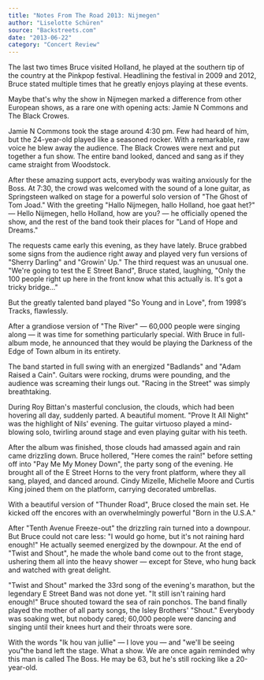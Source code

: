 ```yaml
---
title: "Notes From The Road 2013: Nijmegen"
author: "Liselotte Schüren"
source: "Backstreets.com"
date: "2013-06-22"
category: "Concert Review"
---
```


The last two times Bruce visited Holland, he played at the southern tip of the country at the Pinkpop festival. Headlining the festival in 2009 and 2012, Bruce stated multiple times that he greatly enjoys playing at these events.

Maybe that's why the show in Nijmegen marked a difference from other European shows, as a rare one with opening acts: Jamie N Commons and The Black Crowes.

Jamie N Commons took the stage around 4:30 pm. Few had heard of him, but the 24-year-old played like a seasoned rocker. With a remarkable, raw voice he blew away the audience. The Black Crowes were next and put together a fun show. The entire band looked, danced and sang as if they came straight from Woodstock.

After these amazing support acts, everybody was waiting anxiously for the Boss. At 7:30, the crowd was welcomed with the sound of a lone guitar, as Springsteen walked on stage for a powerful solo version of "The Ghost of Tom Joad." With the greeting "Hallo Nijmegen, hallo Holland, hoe gaat het?" — Hello Nijmegen, hello Holland, how are you? — he officially opened the show, and the rest of the band took their places for "Land of Hope and Dreams."

The requests came early this evening, as they have lately. Bruce grabbed some signs from the audience right away and played very fun versions of "Sherry Darling" and "Growin' Up." The third request was an unusual one. "We're going to test the E Street Band", Bruce stated, laughing, "Only the 100 people right up here in the front know what this actually is. It's got a tricky bridge..."

But the greatly talented band played "So Young and in Love", from 1998′s Tracks, flawlessly.

After a grandiose version of "The River" — 60,000 people were singing along — it was time for something particularly special. With Bruce in full-album mode, he announced that they would be playing the Darkness of the Edge of Town album in its entirety.

The band started in full swing with an energized "Badlands" and "Adam Raised a Cain". Guitars were rocking, drums were pounding, and the audience was screaming their lungs out. "Racing in the Street" was simply breathtaking.

During Roy Bittan's masterful conclusion, the clouds, which had been hovering all day, suddenly parted. A beautiful moment. "Prove It All Night" was the highlight of Nils' evening. The guitar virtuoso played a mind-blowing solo, twirling around stage and even playing guitar with his teeth.

After the album was finished, those clouds had amassed again and rain came drizzling down. Bruce hollered, "Here comes the rain!" before setting off into "Pay Me My Money Down", the party song of the evening. He brought all of the E Street Horns to the very front platform, where they all sang, played, and danced around. Cindy Mizelle, Michelle Moore and Curtis King joined them on the platform, carrying decorated umbrellas.

With a beautiful version of "Thunder Road", Bruce closed the main set. He kicked off the encores with an overwhelmingly powerful "Born in the U.S.A."

After "Tenth Avenue Freeze-out" the drizzling rain turned into a downpour. But Bruce could not care less: "I would go home, but it's not raining hard enough!" He actually seemed energized by the downpour. At the end of "Twist and Shout", he made the whole band come out to the front stage, ushering them all into the heavy shower — except for Steve, who hung back and watched with great delight.

"Twist and Shout" marked the 33rd song of the evening's marathon, but the legendary E Street Band was not done yet. "It still isn't raining hard enough!" Bruce shouted toward the sea of rain ponchos. The band finally played the mother of all party songs, the Isley Brothers' "Shout." Everybody was soaking wet, but nobody cared; 60,000 people were dancing and singing until their knees hurt and their throats were sore.

With the words "Ik hou van jullie" — I love you — and "we'll be seeing you"the band left the stage. What a show. We are once again reminded why this man is called The Boss. He may be 63, but he's still rocking like a 20-year-old.
